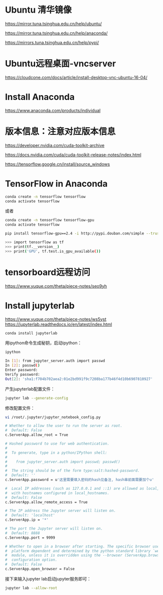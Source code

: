 # Ubuntu 清华镜像
https://mirror.tuna.tsinghua.edu.cn/help/ubuntu/

https://mirror.tuna.tsinghua.edu.cn/help/anaconda/

https://mirrors.tuna.tsinghua.edu.cn/help/pypi/

# Ubuntu远程桌面-vncserver
https://cloudcone.com/docs/article/install-desktop-vnc-ubuntu-16-04/

# Install Anaconda
https://www.anaconda.com/products/individual

# 版本信息：注意对应版本信息

https://developer.nvidia.com/cuda-toolkit-archive

https://docs.nvidia.com/cuda/cuda-toolkit-release-notes/index.html

https://tensorflow.google.cn/install/source_windows
# TensorFlow in Anaconda
```sh
conda create -n tensorflow tensorflow
conda activate tensorflow
```
或者
```sh
conda create -n tensorflow tensorflow-gpu
conda activate tensorflow
```
```sh
pip install tensorflow-gpu==2.4 -i http://pypi.douban.com/simple --trusted-host pypi.douban.com
```
```sh
>>> import tensorflow as tf
>>> print(tf.__version__)
>>> print('GPU', tf.test.is_gpu_available())
```

# tensorboard远程访问
https://www.yuque.com/theta/piece-notes/seo9yh

# Install jupyterlab

https://www.yuque.com/theta/piece-notes/ws5yst
https://jupyterlab.readthedocs.io/en/latest/index.html

```sh
conda install jupyterlab
```

用ipython命令生成秘钥，启动ipython：
```sh
ipython
```
```sh
In [1]: from jupyter_server.auth import passwd
In [2]: passwd() 
Enter password: 
Verify password: 
Out[2]: 'sha1:f704b702aea2:01e2bd991f9c7208ba177b46f4d10b6907810927'
```

产生jupyterlab配置文件：
```sh
jupyter lab --generate-config
```

修改配置文件：
```sh
vi /root/.jupyter/jupyter_notebook_config.py

```
```sh
# Whether to allow the user to run the server as root.
#  Default: False
c.ServerApp.allow_root = True

# Hashed password to use for web authentication.
#
#  To generate, type in a python/IPython shell:
#
#    from jupyter_server.auth import passwd; passwd()
#
#  The string should be of the form type:salt:hashed-password.
#  Default: ''
c.ServerApp.password = u'这里需要填入密码的hash见备注, hash串前面需要加个u'

#  Local IP addresses (such as 127.0.0.1 and ::1) are allowed as local, along
#  with hostnames configured in local_hostnames.
#  Default: False
c.ServerApp.allow_remote_access = True

# The IP address the Jupyter server will listen on.
#  Default: 'localhost'
c.ServerApp.ip = '*'

# The port the Jupyter server will listen on.
#  Default: 8888
c.ServerApp.port = 9999

# Whether to open in a browser after starting. The specific browser used is
#  platform dependent and determined by the python standard library `webbrowser`
#  module, unless it is overridden using the --browser (ServerApp.browser)
#  configuration option.
#  Default: False
c.ServerApp.open_browser = False

```
接下来输入jupyter lab启动jupyter服务即可：
```sh
jupyter lab --allow-root
```
